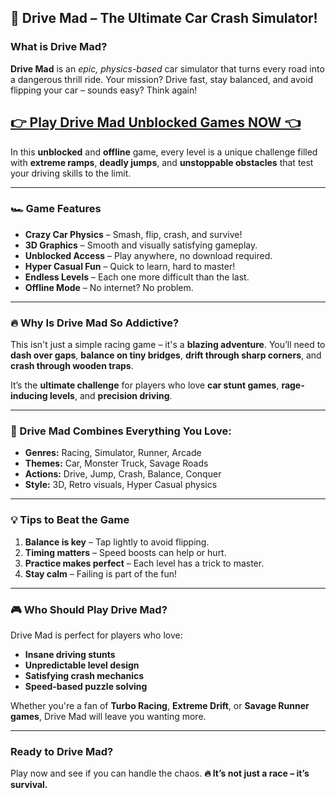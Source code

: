 ## 🚗 Drive Mad – The Ultimate Car Crash Simulator!

### What is Drive Mad?

**Drive Mad** is an *epic, physics-based* car simulator that turns every road into a dangerous thrill ride. Your mission? Drive fast, stay balanced, and avoid flipping your car – sounds easy? Think again!

## <a href="https://1kb.link/Gk5Qaw">👉 Play Drive Mad Unblocked Games NOW 👈</a>

In this **unblocked** and **offline** game, every level is a unique challenge filled with **extreme ramps**, **deadly jumps**, and **unstoppable obstacles** that test your driving skills to the limit.

---

### 🏎️ Game Features

* **Crazy Car Physics** – Smash, flip, crash, and survive!
* **3D Graphics** – Smooth and visually satisfying gameplay.
* **Unblocked Access** – Play anywhere, no download required.
* **Hyper Casual Fun** – Quick to learn, hard to master!
* **Endless Levels** – Each one more difficult than the last.
* **Offline Mode** – No internet? No problem.

---

### 🔥 Why Is Drive Mad So Addictive?

This isn't just a simple racing game – it's a **blazing adventure**. You’ll need to **dash over gaps**, **balance on tiny bridges**, **drift through sharp corners**, and **crash through wooden traps**.

It’s the **ultimate challenge** for players who love **car stunt games**, **rage-inducing levels**, and **precision driving**.

---

### 🚀 Drive Mad Combines Everything You Love:

* **Genres:** Racing, Simulator, Runner, Arcade
* **Themes:** Car, Monster Truck, Savage Roads
* **Actions:** Drive, Jump, Crash, Balance, Conquer
* **Style:** 3D, Retro visuals, Hyper Casual physics

---

### 💡 Tips to Beat the Game

1. **Balance is key** – Tap lightly to avoid flipping.
2. **Timing matters** – Speed boosts can help or hurt.
3. **Practice makes perfect** – Each level has a trick to master.
4. **Stay calm** – Failing is part of the fun!

---

### 🎮 Who Should Play Drive Mad?

Drive Mad is perfect for players who love:

* **Insane driving stunts**
* **Unpredictable level design**
* **Satisfying crash mechanics**
* **Speed-based puzzle solving**

Whether you're a fan of **Turbo Racing**, **Extreme Drift**, or **Savage Runner games**, Drive Mad will leave you wanting more.

---

### Ready to Drive Mad?

Play now and see if you can handle the chaos.
**🔥 It’s not just a race – it’s survival.**
